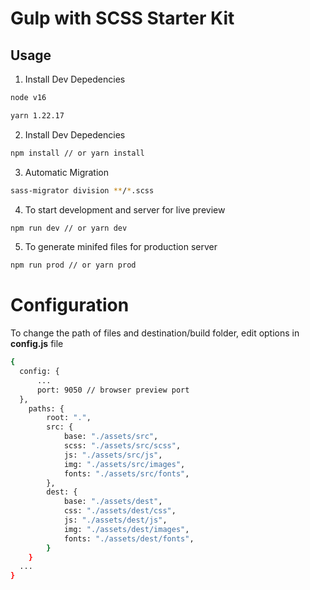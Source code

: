# Gulp with SCSS Starter Kit

## Usage

1. Install Dev Depedencies
```sh
node v16
```
```sh
yarn 1.22.17
```

2. Install Dev Depedencies
```sh
npm install // or yarn install
```
3. Automatic Migration
```sh
sass-migrator division **/*.scss
```
4. To start development and server for live preview
```sh
npm run dev // or yarn dev
```
5. To generate minifed files for production server
```sh
npm run prod // or yarn prod
```

# Configuration

To change the path of files and destination/build folder, edit options in **config.js** file
```sh
{
  config: {
      ...
      port: 9050 // browser preview port
  },
  	paths: {
		root: ".",
		src: {
			base: "./assets/src",
			scss: "./assets/src/scss",
			js: "./assets/src/js",
			img: "./assets/src/images",
			fonts: "./assets/src/fonts",
		},
		dest: {
			base: "./assets/dest",
			css: "./assets/dest/css",
			js: "./assets/dest/js",
			img: "./assets/dest/images",
			fonts: "./assets/dest/fonts",
		}
	}
  ...
}
```
